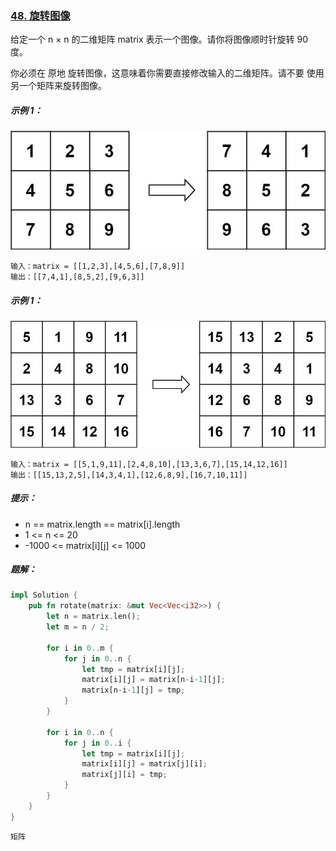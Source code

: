 ### [48. 旋转图像](https://leetcode.cn/problems/rotate-image/)

给定一个 n × n 的二维矩阵 matrix 表示一个图像。请你将图像顺时针旋转 90 度。

你必须在 原地 旋转图像，这意味着你需要直接修改输入的二维矩阵。请不要 使用另一个矩阵来旋转图像。

##### 示例 1：
![img.png](img.png)
```
输入：matrix = [[1,2,3],[4,5,6],[7,8,9]]
输出：[[7,4,1],[8,5,2],[9,6,3]]
```

##### 示例 1：
![img_1.png](img_1.png)
```
输入：matrix = [[5,1,9,11],[2,4,8,10],[13,3,6,7],[15,14,12,16]]
输出：[[15,13,2,5],[14,3,4,1],[12,6,8,9],[16,7,10,11]]
```

##### 提示：
- n == matrix.length == matrix[i].length
- 1 <= n <= 20
- -1000 <= matrix[i][j] <= 1000

##### 题解：
```rust
impl Solution {
    pub fn rotate(matrix: &mut Vec<Vec<i32>>) {
        let n = matrix.len();
        let m = n / 2;

        for i in 0..m {
            for j in 0..n {
                let tmp = matrix[i][j];
                matrix[i][j] = matrix[n-i-1][j];
                matrix[n-i-1][j] = tmp;
            }
        }

        for i in 0..n {
            for j in 0..i {
                let tmp = matrix[i][j];
                matrix[i][j] = matrix[j][i];
                matrix[j][i] = tmp;
            }
        }
    }
}
```

`矩阵`
